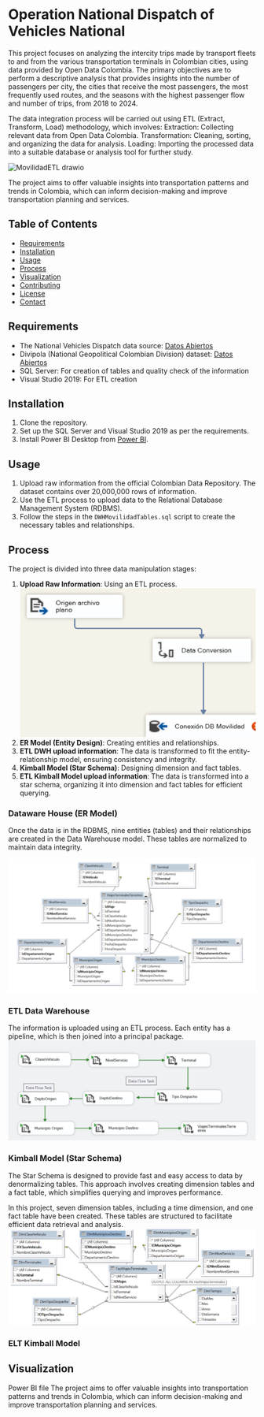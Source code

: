 # Operation National Dispatch of Vehicles National

This project focuses on analyzing the intercity trips made by transport fleets to and from the various transportation terminals in Colombian cities, using data provided by Open Data Colombia. The primary objectives are to perform a descriptive analysis that provides insights into the number of passengers per city, the cities that receive the most passengers, the most frequently used routes, and the seasons with the highest passenger flow and number of trips, from 2018 to 2024.			

The data integration process will be carried out using ETL (Extract, Transform, Load) methodology, which involves:
Extraction: Collecting relevant data from Open Data Colombia.
Transformation: Cleaning, sorting, and organizing the data for analysis.
Loading: Importing the processed data into a suitable database or analysis tool for further study.

![MovilidadETL drawio](https://github.com/user-attachments/assets/ed3f0f33-5a1a-4b1b-a73e-2b17937b8f17)

The project aims to offer valuable insights into transportation patterns and trends in Colombia, which can inform decision-making and improve transportation planning and services.

## Table of Contents
- [Requirements](#requirements)
- [Installation](#installation)
- [Usage](#usage)
- [Process](#process)
- [Visualization](#visualization)
- [Contributing](#contributing)
- [License](#license)
- [Contact](#contact)

 
## Requirements
- The National Vehicles Dispatch data source: [Datos Abiertos](https://www.datos.gov.co/)
- Divipola (National Geopolitical Colombian Division) dataset: [Datos Abiertos](https://www.datos.gov.co/)
- SQL Server: For creation of tables and quality check of the information
- Visual Studio 2019: For ETL creation

## Installation
1. Clone the repository.
2. Set up the SQL Server and Visual Studio 2019 as per the requirements.
3. Install Power BI Desktop from [Power BI](https://powerbi.microsoft.com/desktop/).

## Usage
1. Upload raw information from the official Colombian Data Repository. The dataset contains over 20,000,000 rows of information.
2. Use the ETL process to upload data to the Relational Database Management System (RDBMS).
3. Follow the steps in the `DWHMovilidadTables.sql` script to create the necessary tables and relationships.

## Process
The project is divided into three data manipulation stages:
1. **Upload Raw Information**: Using an ETL process.
![alt text](https://github.com/daram10/VehiclesDispatch/blob/main/MovilidadSourceDataFlow.png)
2. **ER Model (Entity Design)**: Creating entities and relationships.
3. **ETL DWH upload information**: The data is transformed to fit the entity-relationship model, ensuring consistency and integrity.
4. **Kimball Model (Star Schema)**: Designing dimension and fact tables.
5. **ETL Kimball Model upload information**: The data is transformed into a star schema, organizing it into dimension and fact tables for efficient querying.


### Dataware House (ER Model)
Once the data is in the RDBMS, nine entities (tables) and their relationships are created in the Data Warehouse model. These tables are normalized to maintain data integrity.

![alt text](https://github.com/daram10/VehiclesDispatch/blob/main/DWHModelMovilidad.png)
    
### ETL Data Warehouse
The information is uploaded using an ETL process. Each entity has a pipeline, which is then joined into a principal package.
![!\[alt text\]](https://github.com/daram10/VehiclesDispatch/blob/main/DWHETLMovilidad.png)


### Kimball Model (Star Schema)
The Star Schema is designed to provide fast and easy access to data by denormalizing tables. This approach involves creating dimension tables and a fact table, which simplifies querying and improves performance.

In this project, seven dimension tables, including a time dimension, and one fact table have been created. These tables are structured to facilitate efficient data retrieval and analysis.
![Star Schema Diagram](DimentionalModelMovilidad.png)


### ELT Kimball Model 

## Visualization 
Power BI file 
The project aims to offer valuable insights into transportation patterns and trends in Colombia, which can inform decision-making and improve transportation planning and services.